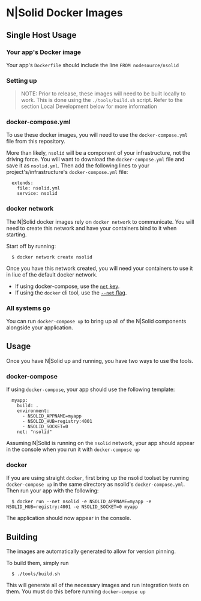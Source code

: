 N|Solid Docker Images
=====================

## Single Host Usage

### Your app's Docker image

Your app's `Dockerfile` should include the line `FROM nodesource/nsolid`

### Setting up

> NOTE: Prior to release, these images will need to be built locally to work. This is done using the `./tools/build.sh` script.
> Refer to the section Local Development below for more information

### docker-compose.yml
To use these docker images, you will need to use the `docker-compose.yml` file from this repository.

More than likely, `nsolid` will be a component of your infrastructure, not the driving force. You will want to download the `docker-compose.yml` file and save it as `nsolid.yml`. Then add the following lines to your project's/infrastructure's `docker-compose.yml` file:

      extends:
        file: nsolid.yml
        service: nsolid

### docker network

The N|Solid docker images rely on `docker network` to communicate. You will need to create this network and have your containers bind to it when starting.

Start off by running:

      $ docker network create nsolid

Once you have this network created, you will need your containers to use it in liue of the default docker network.

  * If using docker-compose, use the [`net` key](https://docs.docker.com/compose/compose-file/#net).
  * If using the `docker` cli tool, use the [`--net` flag](https://docs.docker.com/engine/reference/commandline/run/#connect-a-container-to-a-network-net).

### All systems go

You can run `docker-compose up` to bring up all of the N|Solid components alongside your application.

## Usage

Once you have N|Solid up and running, you have two ways to use the tools.

### docker-compose

If using `docker-compose`, your app should use the following template:

      myapp:
        build: .
        environment:
          - NSOLID_APPNAME=myapp
          - NSOLID_HUB=registry:4001
          - NSOLID_SOCKET=0
        net: "nsolid"

Assuming N|Solid is running on the `nsolid` network, your app should appear in the console when you run it with `docker-compose up`

### docker

If you are using straight `docker`, first bring up the nsolid toolset by running `docker-compose up` in the same directory as nsolid's `docker-compose.yml`. Then run your app with the following:

      $ docker run --net nsolid -e NSOLID_APPNAME=myapp -e NSOLID_HUB=registry:4001 -e NSOLID_SOCKET=0 myapp

The application should now appear in the console.

## Building

The images are automatically generated to allow for version pinning.

To build them, simply run

      $ ./tools/build.sh

This will generate all of the necessary images and run integration tests on them. You must do this before running `docker-compse up`
